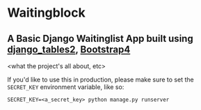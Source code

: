 # Waitingblock
## A Basic Django Waitinglist App built using [django_tables2](https://github.com/jieter/django-tables2), [Bootstrap4](https://getbootstrap.com/)

<what the project's all about, etc>

If you'd like to use this in production, please make sure to set the `SECRET_KEY` environment variable, like so:

```
SECRET_KEY=<a_secret_key> python manage.py runserver
```
